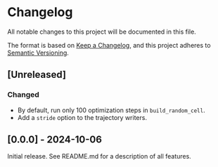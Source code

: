 # Changelog

All notable changes to this project will be documented in this file.

The format is based on [Keep a Changelog](https://keepachangelog.com/en/1.1.0/),
and this project adheres to [Semantic Versioning](https://semver.org/spec/v2.0.0.html).

## [Unreleased]

### Changed

- By default, run only 100 optimization steps in `build_random_cell`.
- Add a `stride` option to the trajectory writers.

## [0.0.0] - 2024-10-06

Initial release. See README.md for a description of all features.


[0.1.0]: https://github.com/molmod/tinyff/tag/v0.0.0
